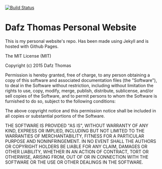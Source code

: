 [![Build Status](https://travis-ci.org/dafzthomas/dafz.com.svg?branch=master)](https://travis-ci.org/dafzthomas/dafz.com)

# Dafz Thomas Personal Website

This is my personal website's repo. Has been made using Jekyll and is hosted with Github Pages.

The MIT License (MIT)

Copyright (c) 2015 Dafz Thomas

Permission is hereby granted, free of charge, to any person obtaining a copy
of this software and associated documentation files (the "Software"), to deal
in the Software without restriction, including without limitation the rights
to use, copy, modify, merge, publish, distribute, sublicense, and/or sell
copies of the Software, and to permit persons to whom the Software is
furnished to do so, subject to the following conditions:

The above copyright notice and this permission notice shall be included in all
copies or substantial portions of the Software.

THE SOFTWARE IS PROVIDED "AS IS", WITHOUT WARRANTY OF ANY KIND, EXPRESS OR
IMPLIED, INCLUDING BUT NOT LIMITED TO THE WARRANTIES OF MERCHANTABILITY,
FITNESS FOR A PARTICULAR PURPOSE AND NONINFRINGEMENT. IN NO EVENT SHALL THE
AUTHORS OR COPYRIGHT HOLDERS BE LIABLE FOR ANY CLAIM, DAMAGES OR OTHER
LIABILITY, WHETHER IN AN ACTION OF CONTRACT, TORT OR OTHERWISE, ARISING FROM,
OUT OF OR IN CONNECTION WITH THE SOFTWARE OR THE USE OR OTHER DEALINGS IN THE
SOFTWARE.
